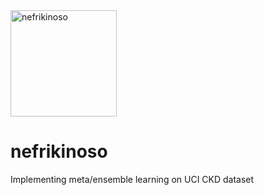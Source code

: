<img src="https://github.com/user-attachments/assets/042419b4-11c2-4e9c-a22d-1ab968007674" alt="nefrikinoso" width="170" />

# nefrikinoso
Implementing meta/ensemble learning on UCI CKD dataset
